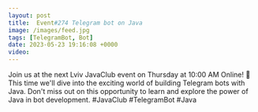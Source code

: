 ```yaml
---
layout: post
title:  Event#274 Telegram bot on Java
image: /images/feed.jpg
tags: [TelegramBot, Bot]
date: 2023-05-23 19:16:08 +0000
video: 
---
```


Join us at the next Lviv JavaClub event on Thursday at 10:00 AM Online! 🚀 This time we'll dive into the exciting world of building Telegram bots with Java. Don't miss out on this opportunity to learn and explore the power of Java in bot development. #JavaClub #TelegramBot #Java
